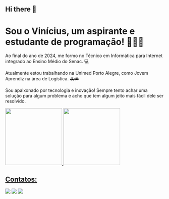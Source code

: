 ## Hi there 👋
# Sou o Vinícius, um aspirante e estudante de programação! 👨🏻‍💻
 Ao final do ano de 2024, me formo no Técnico em Informática para Internet integrado ao Ensino Médio do Senac. 💻

Atualmente estou trabalhando na Unimed Porto Alegre, como Jovem Aprendiz na área de Logística. 🚑🚘

Sou apaixonado por tecnologia e inovação! Sempre tento achar uma solução para algum problema e acho que tem algum jeito mais fácil dele ser resolvido.

<div>
<a href="https://github.com/viniross">
<img loading="lazy" height="180em" src="https://github-readme-stats.vercel.app/api/top-langs/?username=viniross&layout=compact&langs_count=7&theme=dracula"/>
<img loading="lazy" height="180em" src="https://github-readme-stats.vercel.app/api?username=viniross&show_icons=true&theme=dracula&include_all_commits=true&count_private=true"/>
</div>


## Contatos:

<div>
<a href="https://instagram.com/_viniross" target="_blank"><img loading="lazy" src="https://img.shields.io/badge/-Instagram-%23E4405F?style=for-the-badge&logo=instagram&logoColor=white" target="_blank"></a>
<a href = "mailto:viniciusrossw@hotmail.com"><img loading="lazy" src="https://img.shields.io/badge/Microsoft_Outlook-0078D4?style=for-the-badge&logo=microsoft-outlook&logoColor=white" target="_blank"></a>
<a href="https://www.linkedin.com/in/vinicius-ross" target="_blank"><img loading="lazy" src="https://img.shields.io/badge/-LinkedIn-%230077B5?style=for-the-badge&logo=linkedin&logoColor=white" target="_blank"></a>   
</div>


<!--
**viniross/viniross** is a ✨ _special_ ✨ repository because its `README.md` (this file) appears on your GitHub profile.
![Outlook](https://img.shields.io/badge/Microsoft_Outlook-0078D4?style=for-the-badge&logo=microsoft-outlook&logoColor=white)
Here are some ideas to get you started:

- 🔭 I’m currently working on ...
- 🌱 I’m currently learning ...
- 👯 I’m looking to collaborate on ...
- 🤔 I’m looking for help with ...
- 💬 Ask me about ...
- 📫 How to reach me: ...
- 😄 Pronouns: ...
- ⚡ Fun fact: ...
-->
